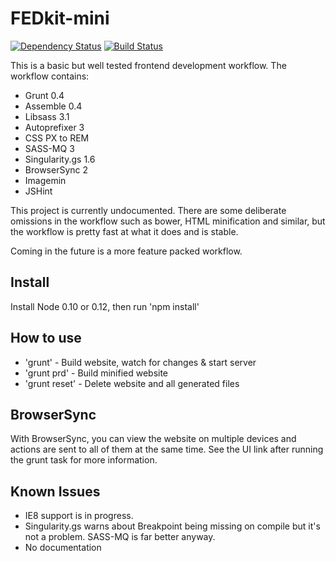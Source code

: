 # FEDkit-mini

[![Dependency Status](https://www.versioneye.com/user/projects/5527f2fa2ced4f5816000c2f/badge.svg?style=flat)](https://www.versioneye.com/user/projects/5527f2fa2ced4f5816000c2f)
[![Build Status](https://travis-ci.org/PJL101/fedkit-mini.svg?branch=master)](https://travis-ci.org/PJL101/fedkit-mini)

This is a basic but well tested frontend development workflow. The workflow contains:

* Grunt 0.4
* Assemble 0.4
* Libsass 3.1
* Autoprefixer 3
* CSS PX to REM
* SASS-MQ 3
* Singularity.gs 1.6
* BrowserSync 2
* Imagemin
* JSHint

This project is currently undocumented. There are some deliberate omissions in the workflow such as bower, HTML minification and similar, but the workflow is pretty fast at what it does and is stable.

Coming in the future is a more feature packed workflow.

## Install

Install Node 0.10 or 0.12, then run 'npm install'

## How to use

* 'grunt' - Build website, watch for changes & start server
* 'grunt prd' - Build minified website
* 'grunt reset' - Delete website and all generated files

## BrowserSync

With BrowserSync, you can view the website on multiple devices and actions are sent to all of them at the same time. See the UI link after running the grunt task for more information.

## Known Issues

* IE8 support is in progress.
* Singularity.gs warns about Breakpoint being missing on compile but it's not a problem. SASS-MQ is far better anyway.
* No documentation

